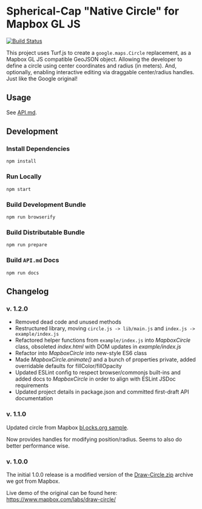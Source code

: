 # Spherical-Cap "Native Circle" for Mapbox GL JS

[![Build Status](https://travis-ci.org/mblomdahl/mapbox-gl-circle.svg?branch=master)](https://travis-ci.org/mblomdahl/mapbox-gl-circle)

This project uses Turf.js to create a `google.maps.Circle` replacement, as a Mapbox GL JS compatible GeoJSON object.
Allowing the developer to define a circle using center coordinates and radius (in meters). And, optionally, enabling
interactive editing via draggable center/radius handles. Just like the Google original!


## Usage

See [API.md](https://github.com/mblomdahl/mapbox-gl-circle/blob/master/API.md).


## Development

### Install Dependencies

    npm install


### Run Locally

    npm start


### Build Development Bundle 

    npm run browserify


### Build Distributable Bundle

    npm run prepare


### Build `API.md` Docs

    npm run docs


## Changelog

### v. 1.2.0

* Removed dead code and unused methods
* Restructured library, moving ``circle.js -> lib/main.js`` and ``index.js -> example/index.js``
* Refactored helper functions from ``example/index.js`` into *MapboxCircle* class, obsoleted *index.html* with
  DOM updates in *example/index.js*
* Refactor into *MapboxCircle* into new-style ES6 class
* Made *MapboxCircle.animate()* and a bunch of properties private, added overridable defaults for fillColor/fillOpacity
* Updated ESLint config to respect browser/commonjs built-ins and added docs to *MapboxCircle* in order to
  align with ESLint JSDoc requirements
* Updated project details in package.json and committed first-draft API documentation


### v. 1.1.0

Updated circle from Mapbox [bl.ocks.org sample](https://bl.ocks.org/ryanbaumann/d286190943d6b4eb70e65a9f76eab5a5/d3cd7cea5feed0dfddbf3705b7936ff560f668d1).

Now provides handles for modifying position/radius. Seems to also do better
performance wise.


### v. 1.0.0

The initial 1.0.0 release is a modified version of
the [Draw-Circle.zip](https://www.dropbox.com/s/ya7am28y8eugd72/Draw-Circle.zip?dl=0)
archive we got from Mapbox.

Live demo of the original can be found here:
https://www.mapbox.com/labs/draw-circle/

